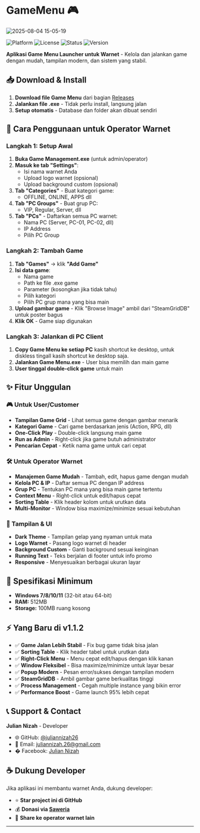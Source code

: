 # GameMenu 🎮

![2025-08-04 15-05-19](https://github.com/user-attachments/assets/217aabff-7bad-4560-8bb4-3a75976548a5)


![Platform](https://img.shields.io/badge/Platform-Windows-blue)
![License](https://img.shields.io/badge/License-MIT-yellow)
![Status](https://img.shields.io/badge/Status-Portable-brightgreen)
![Version](https://img.shields.io/badge/Version-v1.1.2-brightgreen)

**Aplikasi Game Menu Launcher untuk Warnet** - Kelola dan jalankan game dengan mudah, tampilan modern, dan sistem yang stabil.

## 📥 Download & Install

1. **Download file Game Menu** dari bagian [Releases](https://github.com/juliannizah26/GameMenu/releases)
2. **Jalankan file .exe** - Tidak perlu install, langsung jalan
3. **Setup otomatis** - Database dan folder akan dibuat sendiri

## 🎯 Cara Penggunaan untuk Operator Warnet

### Langkah 1: Setup Awal
1. **Buka Game Management.exe** (untuk admin/operator)
2. **Masuk ke tab "Settings"**:
   - Isi nama warnet Anda
   - Upload logo warnet (opsional)
   - Upload background custom (opsional)
3. **Tab "Categories"** - Buat kategori game:
   - OFFLINE, ONLINE, APPS dll
4. **Tab "PC Groups"** - Buat grup PC:
   - VIP, Regular, Server, dll
5. **Tab "PCs"** - Daftarkan semua PC warnet:
   - Nama PC (Server, PC-01, PC-02, dll)
   - IP Address
   - Pilih PC Group

### Langkah 2: Tambah Game
1. **Tab "Games"** → klik **"Add Game"**
2. **Isi data game**:
   - Nama game
   - Path ke file .exe game
   - Parameter (kosongkan jika tidak tahu)
   - Pilih kategori
   - Pilih PC grup mana yang bisa main
3. **Upload gambar game** - Klik "Browse Image" ambil dari "SteamGridDB" untuk poster bagus
4. **Klik OK** - Game siap digunakan

### Langkah 3: Jalankan di PC Client
1. **Copy Game Menu ke setiap PC** kasih shortcut ke desktop, untuk diskless tingall kasih shortcut ke desktop saja.
2. **Jalankan Game Menu.exe** - User bisa memilih dan main game
3. **User tinggal double-click game** untuk main

## ✨ Fitur Unggulan

### 🎮 Untuk User/Customer
- **Tampilan Game Grid** - Lihat semua game dengan gambar menarik
- **Kategori Game** - Cari game berdasarkan jenis (Action, RPG, dll)
- **One-Click Play** - Double-click langsung main game
- **Run as Admin** - Right-click jika game butuh administrator
- **Pencarian Cepat** - Ketik nama game untuk cari cepat

### 🛠️ Untuk Operator Warnet
- **Manajemen Game Mudah** - Tambah, edit, hapus game dengan mudah
- **Kelola PC & IP** - Daftar semua PC dengan IP address
- **Grup PC** - Tentukan PC mana yang bisa main game tertentu
- **Context Menu** - Right-click untuk edit/hapus cepat
- **Sorting Table** - Klik header kolom untuk urutkan data
- **Multi-Monitor** - Window bisa maximize/minimize sesuai kebutuhan

### 🎨 Tampilan & UI
- **Dark Theme** - Tampilan gelap yang nyaman untuk mata
- **Logo Warnet** - Pasang logo warnet di header
- **Background Custom** - Ganti background sesuai keinginan
- **Running Text** - Teks berjalan di footer untuk info promo
- **Responsive** - Menyesuaikan berbagai ukuran layar

## 🔧 Spesifikasi Minimum

- **Windows 7/8/10/11** (32-bit atau 64-bit)
- **RAM:** 512MB
- **Storage:** 100MB ruang kosong

## ⚡ Yang Baru di v1.1.2

- ✅ **Game Jalan Lebih Stabil** - Fix bug game tidak bisa jalan
- ✅ **Sorting Table** - Klik header tabel untuk urutkan data
- ✅ **Right-Click Menu** - Menu cepat edit/hapus dengan klik kanan
- ✅ **Window Fleksibel** - Bisa maximize/minimize untuk layar besar
- ✅ **Popup Modern** - Pesan error/sukses dengan tampilan modern
- ✅ **SteamGridDB** - Ambil gambar game berkualitas tinggi
- ✅ **Process Management** - Cegah multiple instance yang bikin error
- ✅ **Performance Boost** - Game launch 95% lebih cepat

## 📞 Support & Contact

**Julian Nizah** - Developer
- 🌐 GitHub: [@juliannizah26](https://github.com/juliannizah26)
- 📧 Email: juliannizah.26@gmail.com
- � Facebook: [Julian Nizah](https://facebook.com/juliannizahyt)

## ☕ Dukung Developer

Jika aplikasi ini membantu warnet Anda, dukung developer:
- ⭐ **Star project ini di GitHub**
- 💰 **Donasi via [Saweria](https://saweria.co/jndev26)**
- 📢 **Share ke operator warnet lain**

---
